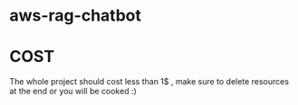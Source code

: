 # aws-rag-chatbot

# COST
  The whole project should cost less than 1$ , make sure to delete resources at the end or you will be cooked :)

